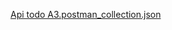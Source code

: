 [Api todo A3.postman_collection.json](https://github.com/user-attachments/files/17967335/Api.todo.A3.postman_collection.json)
